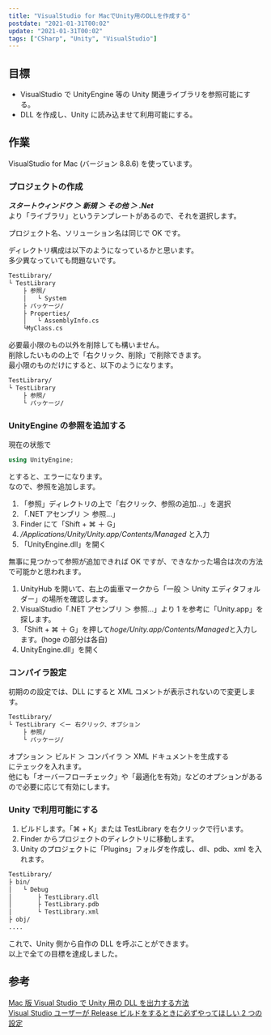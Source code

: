 ```yaml
---
title: "VisualStudio for MacでUnity用のDLLを作成する"
postdate: "2021-01-31T00:02"
update: "2021-01-31T00:02"
tags: ["CSharp", "Unity", "VisualStudio"]
---
```


## 目標

- VisualStudio で UnityEngine 等の Unity 関連ライブラリを参照可能にする。
- DLL を作成し、Unity に読み込ませて利用可能にする。

## 作業

VisualStudio for Mac (バージョン 8.8.6) を使っています。

### プロジェクトの作成

**_スタートウィンドウ ＞ 新規 ＞ その他 ＞ .Net_**  
より「ライブラリ」というテンプレートがあるので、それを選択します。

プロジェクト名、ソリューション名は同じで OK です。

ディレクトリ構成は以下のようになっているかと思います。  
多少異なっていても問題ないです。

```txt
TestLibrary/
└ TestLibrary
    ├ 参照/
    │   └ System
    ├ パッケージ/
    ├ Properties/
    │   └ AssemblyInfo.cs
    └MyClass.cs
```

必要最小限のもの以外を削除しても構いません。  
削除したいものの上で「右クリック、削除」で削除できます。  
最小限のものだけにすると、以下のようになります。

```txt
TestLibrary/
└ TestLibrary
    ├ 参照/
    └ パッケージ/
```

### UnityEngine の参照を追加する

現在の状態で

```cs
using UnityEngine;
```

とすると、エラーになります。  
なので、参照を追加します。

1. 「参照」ディレクトリの上で「右クリック、参照の追加...」を選択
1. 「.NET アセンブリ ＞ 参照...」
1. Finder にて「Shift + ⌘ ＋ G」
1. _/Applications/Unity/Unity.app/Contents/Managed_ と入力
1. 「UnityEngine.dll」を開く

無事に見つかって参照が追加できれば OK ですが、できなかった場合は次の方法で可能かと思われます。

1. UnityHub を開いて、右上の歯車マークから「一般 ＞ Unity エディタフォルダー」の場所を確認します。
1. VisualStudio「.NET アセンブリ ＞ 参照...」より 1 を参考に「Unity.app」を探します。
1. 「Shift + ⌘ ＋ G」を押して*hoge/Unity.app/Contents/Managed*と入力します。(hoge の部分は各自)
1. UnityEngine.dll」を開く

### コンパイラ設定

初期のの設定では、DLL にすると XML コメントが表示されないので変更します。

```txt
TestLibrary/
└ TestLibrary ＜ー 右クリック、オプション
    ├ 参照/
    └ パッケージ/
```

オプション ＞ ビルド ＞ コンパイラ ＞ XML ドキュメントを生成する  
にテェックを入れます。  
他にも「オーバーフローチェック」や「最適化を有効」などのオプションがあるので必要に応じて有効にします。

### Unity で利用可能にする

1. ビルドします。「⌘ + K」または TestLibrary を右クリックで行います。
1. Finder からプロジェクトのディレクトリに移動します。
1. Unity のプロジェクトに「Plugins」フォルダを作成し、dll、pdb、xml を入れます。

```txt
TestLibrary/
├ bin/
│   └ Debug
│       ├ TestLibrary.dll
│       ├ TestLibrary.pdb
│       └ TestLibrary.xml
├ obj/
....
```

これで、Unity 側から自作の DLL を呼ぶことができます。  
以上で全ての目標を達成しました。

## 参考

[Mac 版 Visual Studio で Unity 用の DLL を出力する方法](https://blog.ariari.biz/2018/03/17/post-72/)  
[Visual Studio ユーザーが Release ビルドをするときに必ずやってほしい 2 つの設定](https://qiita.com/lainzero/items/27681ddc96638e33758b)
